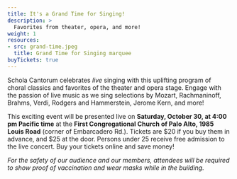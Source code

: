 ```yaml
---
title: It's a Grand Time for Singing!
description: >
  Favorites from theater, opera, and more!
weight: 1
resources:
- src: grand-time.jpeg
  title: Grand Time for Singing marquee
buyTickets: true
---
```

Schola Cantorum celebrates *live* singing with this uplifting program of choral classics and favorites
of the theater and opera stage. Engage with the passion of live music as we sing selections
by Mozart, Rachmaninoff, Brahms, Verdi, Rodgers and Hammerstein, Jerome Kern, and more!

This exciting event will be presented live on **Saturday, October 30, at 4:00 pm Pacific time** at the **First Congregational Church of
Palo Alto, 1985 Louis Road** (corner of Embarcadero Rd.). Tickets are $20 if you buy them in advance, and $25 at the door. 
Persons under 25 receive free admission to the live concert.
Buy your tickets online and save money!

*For the safety of our audience and our members,
attendees will be required to show proof of vaccination and wear masks while in the building.*
